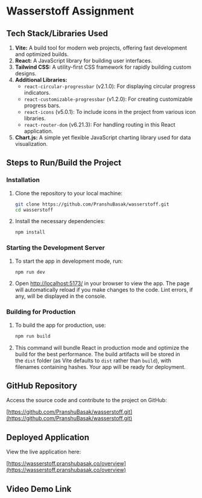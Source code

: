 # Wasserstoff Assignment

## Tech Stack/Libraries Used

1. **Vite:** A build tool for modern web projects, offering fast development and optimized builds.
2. **React:** A JavaScript library for building user interfaces.
3. **Tailwind CSS:** A utility-first CSS framework for rapidly building custom designs.
4. **Additional Libraries:**
    - `react-circular-progressbar` (v2.1.0): For displaying circular progress indicators.
    - `react-customizable-progressbar` (v1.2.0): For creating customizable progress bars.
    - `react-icons` (v5.0.1): To include icons in the project from various icon libraries.
    - `react-router-dom` (v6.21.3): For handling routing in this React application.
5. **Chart.js:** A simple yet flexible JavaScript charting library used for data visualization.

## Steps to Run/Build the Project

### Installation

1. Clone the repository to your local machine:
    
    ```bash
    git clone https://github.com/PranshuBasak/wasserstoff.git
    cd wasserstoff
    ```
    
2. Install the necessary dependencies:
    
    ```bash
    npm install
    ```
    

### Starting the Development Server

1. To start the app in development mode, run:
    
    ```bash
    npm run dev
    ```
    
2. Open [http://localhost:5173/](http://localhost:5173/) in your browser to view the app. The page will automatically reload if you make changes to the code. Lint errors, if any, will be displayed in the console.
    

### Building for Production

1. To build the app for production, use:
    
    ```bash
    npm run build
    ```
    
2. This command will bundle React in production mode and optimize the build for the best performance. The build artifacts will be stored in the `dist` folder (as Vite defaults to `dist` rather than `build`), with filenames containing hashes. Your app will be ready for deployment.
    

## GitHub Repository

Access the source code and contribute to the project on GitHub:

[https://github.com/PranshuBasak/wasserstoff.git](https://github.com/PranshuBasak/wasserstoff.git)

## Deployed Application

View the live application here:

[https://wasserstoff.pranshubasak.co/overview](https://wasserstoff.pranshubasak.co/overview)


## Video Demo Link


